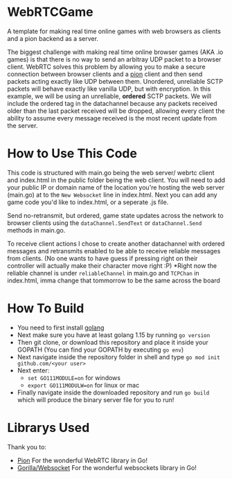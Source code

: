 # WebRTCGame
A template for making real time online games with web browsers as clients and a pion backend as a server.

The biggest challenge with making real time online browser games (AKA .io games) is that there is no way to send an arbitray UDP packet to a browser client.
WebRTC solves this problem by allowing you to make a secure connection between browser clients and a [pion](https://pion.ly/) client and then send packets acting exactly like UDP between them.
Unordered, unreliable SCTP packets will behave exactly like vanilla UDP, but with encryption. In this example, we will be using an unreliable, **ordered** SCTP packets. We will include the ordered tag in the datachannel because any packets received older than the last packet received will be dropped, allowing every client the ability to assume every message received is the most recent update from the server.

# How to Use This Code
This code is structured with main.go being the web server/ webrtc client and index.html in the public folder being the web client.
You will need to add your public IP or domain name of the location you're hosting the web server (main.go) at to the `New Websocket` line in index.html.
Next you can add any game code you'd like to index.html, or a seperate .js file.

Send no-retransmit, but ordered, game state updates across the network to browser clients using the `dataChannel.SendText` or `dataChannel.Send` methods in main.go.

To receive client actions I chose to create another datachannel with ordered messages and retransmits enabled to be able to receive reliable messages from clients.
(No one wants to have guess if pressing right on their controller will actually make their character move right :P)
*Right now the reliable channel is under `reliableChannel` in main.go and `TCPChan` in index.html, imma change that tommorrow to be the same across the board

# How To Build
- You need to first install [golang](https://golang.org/)
- Next make sure you have at least golang 1.15 by running `go version`
- Then git clone, or download this repository and place it inside your GOPATH
  (You can find your GOPATH by executing `go env`)
- Next navigate inside the repository folder in shell and type `go mod init github.com/<your user>`
- Next enter:
  - `set GO111MODULE=on` for windows
  - `export GO111MODULW=on` for linux or mac
- Finally navigate inside the downloaded repository and run `go build` which will produce the binary server file for you to run!

# Librarys Used
Thank you to:
- [Pion](https://pion.ly/)
  For the wonderful WebRTC library in Go!
- [Gorilla/Websocket](https://github.com/gorilla/websocket)
  For the wonderful websockets library in Go!

